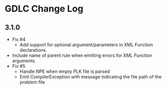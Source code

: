 # GDLC Change Log

## 3.1.0

- Fix #4
  - Add support for optional argument/parameters in XML Function declarations.
- Include name of parent rule when emitting errors for XML Function arguments.
- Fix #5
  - Handle NPE when empty PLK file is parsed
  - Emit CompilerException with message indicating the file path of the problem file


